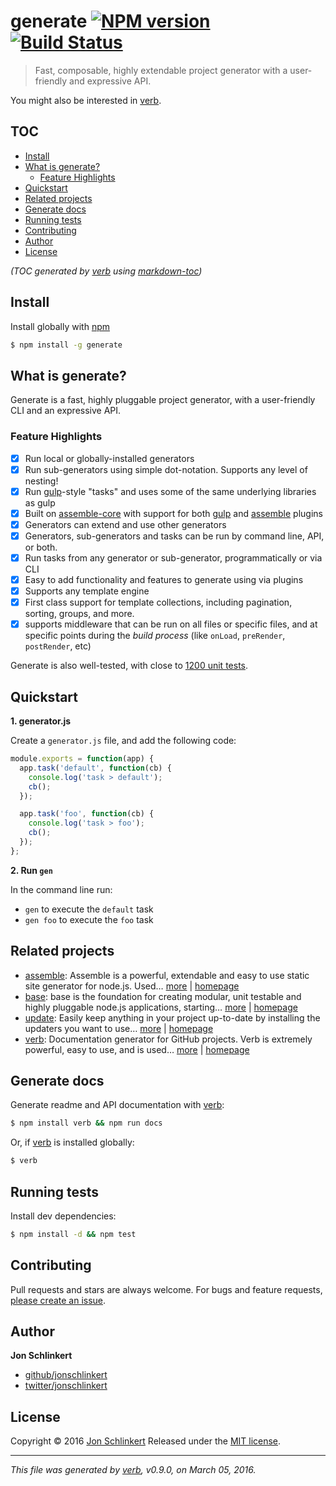 # generate [![NPM version](https://img.shields.io/npm/v/generate.svg)](https://www.npmjs.com/package/generate) [![Build Status](https://img.shields.io/travis/generate/generate.svg)](https://travis-ci.org/generate/generate)

> Fast, composable, highly extendable project generator with a user-friendly and expressive API.

You might also be interested in [verb](https://github.com/verbose/verb).

## TOC

- [Install](#install)
- [What is generate?](#what-is-generate-)
  * [Feature Highlights](#feature-highlights)
- [Quickstart](#quickstart)
- [Related projects](#related-projects)
- [Generate docs](#generate-docs)
- [Running tests](#running-tests)
- [Contributing](#contributing)
- [Author](#author)
- [License](#license)

_(TOC generated by [verb](https://github.com/verbose/verb) using [markdown-toc](https://github.com/jonschlinkert/markdown-toc))_

## Install

Install globally with [npm](https://www.npmjs.com/)

```sh
$ npm install -g generate
```

## What is generate?

Generate is a fast, highly pluggable project generator, with a user-friendly CLI and an expressive API.

### Feature Highlights

* [x] Run local or globally-installed generators
* [x] Run sub-generators using simple dot-notation. Supports any level of nesting!
* [x] Run [gulp](http://gulpjs.com)-style "tasks" and uses some of the same underlying libraries as gulp
* [x] Built on [assemble-core](https://github.com/assemble/assemble-core) with support for both [gulp](http://gulpjs.com) and [assemble](https://github.com/assemble/assemble) plugins
* [x] Generators can extend and use other generators
* [x] Generators, sub-generators and tasks can be run by command line, API, or both.
* [x] Run tasks from any generator or sub-generator, programmatically or via CLI
* [x] Easy to add functionality and features to generate using via plugins
* [x] Supports any template engine
* [x] First class support for template collections, including pagination, sorting, groups, and more.
* [x] supports middleware that can be run on all files or specific files, and at specific points during the _build process_ (like `onLoad`, `preRender`, `postRender`, etc)

Generate is also well-tested, with close to [1200 unit tests](./test).

## Quickstart

**1. generator.js**

Create a `generator.js` file, and add the following code:

```js
module.exports = function(app) {
  app.task('default', function(cb) {
    console.log('task > default');
    cb();
  });

  app.task('foo', function(cb) {
    console.log('task > foo');
    cb();
  });
};
```

**2. Run `gen`**

In the command line run:

* `gen` to execute the `default` task
* `gen foo` to execute the `foo` task

## Related projects

* [assemble](https://www.npmjs.com/package/assemble): Assemble is a powerful, extendable and easy to use static site generator for node.js. Used… [more](https://www.npmjs.com/package/assemble) | [homepage](https://github.com/assemble/assemble)
* [base](https://www.npmjs.com/package/base): base is the foundation for creating modular, unit testable and highly pluggable node.js applications, starting… [more](https://www.npmjs.com/package/base) | [homepage](https://github.com/node-base/base)
* [update](https://www.npmjs.com/package/update): Easily keep anything in your project up-to-date by installing the updaters you want to use… [more](https://www.npmjs.com/package/update) | [homepage](https://github.com/update/update)
* [verb](https://www.npmjs.com/package/verb): Documentation generator for GitHub projects. Verb is extremely powerful, easy to use, and is used… [more](https://www.npmjs.com/package/verb) | [homepage](https://github.com/verbose/verb)

## Generate docs

Generate readme and API documentation with [verb](https://github.com/verbose/verb):

```sh
$ npm install verb && npm run docs
```

Or, if [verb](https://github.com/verbose/verb) is installed globally:

```sh
$ verb
```

## Running tests

Install dev dependencies:

```sh
$ npm install -d && npm test
```

## Contributing

Pull requests and stars are always welcome. For bugs and feature requests, [please create an issue](https://github.com/jonschlinkert/generate/issues/new).

## Author

**Jon Schlinkert**

* [github/jonschlinkert](https://github.com/jonschlinkert)
* [twitter/jonschlinkert](http://twitter.com/jonschlinkert)

## License

Copyright © 2016 [Jon Schlinkert](https://github.com/jonschlinkert)
Released under the [MIT license](https://github.com/generate/generate/blob/master/LICENSE).

***

_This file was generated by [verb](https://github.com/verbose/verb), v0.9.0, on March 05, 2016._